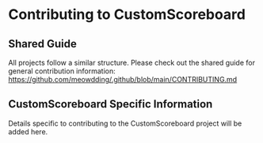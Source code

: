 # Contributing to CustomScoreboard

## Shared Guide
All projects follow a similar structure. Please check out the shared guide for general contribution information:
https://github.com/meowdding/.github/blob/main/CONTRIBUTING.md

## CustomScoreboard Specific Information
Details specific to contributing to the CustomScoreboard project will be added here.
